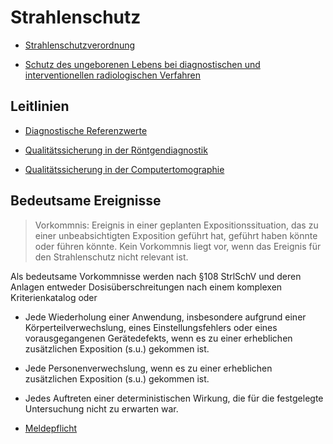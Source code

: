 # Strahlenschutz

- [Strahlenschutzverordnung](https://www.gesetze-im-internet.de/strlschv_2018/StrlSchV.pdf)

- [Schutz des ungeborenen Lebens bei diagnostischen und interventionellen radiologischen Verfahren](https://link.springer.com/article/10.1007/s00117-015-2816-x)

## Leitlinien

- [Diagnostische Referenzwerte](https://www.bfs.de/SharedDocs/Downloads/BfS/DE/fachinfo/ion/drw-roentgen.pdf;jsessionid=8463E05D2A714831AD47D0C9A07DCA7C.2_cid382?__blob=publicationFile&v=9)

- [Qualitätssicherung in der Röntgendiagnostik](https://www.bundesaerztekammer.de/fileadmin/user_upload/BAEK/Themen/Qualitaetssicherung/_Bek_BAEK_Leitlinie_Roentgendiagnostik_ONLINE_KORR_Vers_25_05_2023.pdf)

- [Qualitätssicherung in der Computertomographie](https://www.bundesaerztekammer.de/fileadmin/user_upload/BAEK/Themen/Qualitaetssicherung/_Bek_BAEK_Leitlinie_Computertomographie_ONLINE_KORR_Vers_25_05_2023.pdf)

## Bedeutsame Ereignisse

> Vorkommnis: Ereignis in einer geplanten Expositionssituation, das zu einer unbeabsichtigten Exposition geführt hat, geführt haben könnte oder führen könnte. Kein Vorkommnis liegt vor, wenn das Ereignis für den Strahlenschutz nicht relevant ist.

Als bedeutsame Vorkommnisse werden nach §108 StrlSchV und deren Anlagen entweder Dosisüberschreitungen nach einem komplexen Kriterienkatalog oder

-  Jede Wiederholung einer Anwendung, insbesondere aufgrund einer Körperteilverwechslung, eines Einstellungsfehlers oder eines vorausgegangenen Gerätedefekts, wenn es zu einer erheblichen zusätzlichen Exposition (s.u.) gekommen ist.
-  Jede Personenverwechslung, wenn es zu einer erheblichen zusätzlichen Exposition (s.u.) gekommen ist.
-  Jedes Auftreten einer deterministischen Wirkung, die für die festgelegte Untersuchung nicht zu erwarten war.


- [Meldepflicht](https://www.apt.drg.de/de-DE/5189/meldepflicht-fuer-bedeutsame-ereignisse/)
